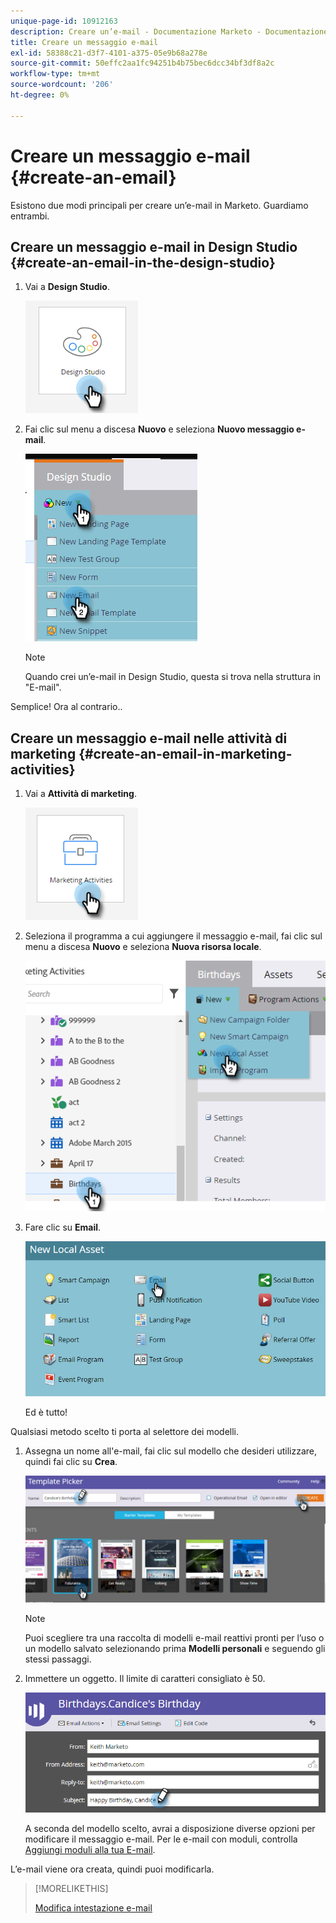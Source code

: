 ```yaml
---
unique-page-id: 10912163
description: Creare un’e-mail - Documentazione Marketo - Documentazione del prodotto
title: Creare un messaggio e-mail
exl-id: 58388c21-d3f7-4101-a375-05e9b68a278e
source-git-commit: 50effc2aa1fc94251b4b75bec6dcc34bf3df8a2c
workflow-type: tm+mt
source-wordcount: '206'
ht-degree: 0%

---
```


# Creare un messaggio e-mail {#create-an-email}

Esistono due modi principali per creare un’e-mail in Marketo. Guardiamo entrambi.

## Creare un messaggio e-mail in Design Studio {#create-an-email-in-the-design-studio}

1. Vai a **Design Studio**.

   ![](assets/create-an-email-1.png)

1. Fai clic sul menu a discesa **Nuovo** e seleziona **Nuovo messaggio e-mail**.

   ![](assets/create-an-email-2.png)

   >[!NOTE]
   >
   >Quando crei un’e-mail in Design Studio, questa si trova nella struttura in &quot;E-mail&quot;.

Semplice! Ora al contrario..

## Creare un messaggio e-mail nelle attività di marketing {#create-an-email-in-marketing-activities}

1. Vai a **Attività di marketing**.

   ![](assets/create-an-email-3.png)

1. Seleziona il programma a cui aggiungere il messaggio e-mail, fai clic sul menu a discesa **Nuovo** e seleziona **Nuova risorsa locale**.

   ![](assets/create-an-email-4.png)

1. Fare clic su **Email**.

   ![](assets/create-an-email-5.png)

   Ed è tutto!

Qualsiasi metodo scelto ti porta al selettore dei modelli.

1. Assegna un nome all&#39;e-mail, fai clic sul modello che desideri utilizzare, quindi fai clic su **Crea**.

   ![](assets/create-an-email-6.png)

   >[!NOTE]
   >
   >Puoi scegliere tra una raccolta di modelli e-mail reattivi pronti per l’uso o un modello salvato selezionando prima **Modelli personali** e seguendo gli stessi passaggi.

1. Immettere un oggetto. Il limite di caratteri consigliato è 50.

   ![](assets/create-an-email-7.png)

   A seconda del modello scelto, avrai a disposizione diverse opzioni per modificare il messaggio e-mail. Per le e-mail con moduli, controlla [Aggiungi moduli alla tua E-mail](/help/marketo/product-docs/email-marketing/general/email-editor-2/add-modules-to-your-email.md).

L’e-mail viene ora creata, quindi puoi modificarla.

>[!MORELIKETHIS]
>
>[Modifica intestazione e-mail](/help/marketo/product-docs/email-marketing/general/creating-an-email/edit-your-email-header.md)
